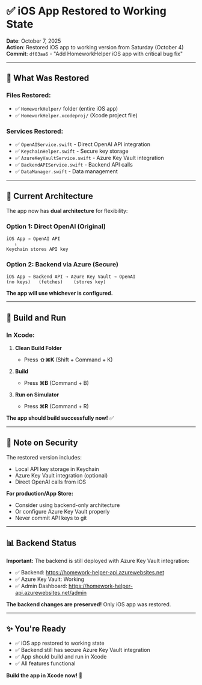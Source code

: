 # ✅ iOS App Restored to Working State

**Date**: October 7, 2025  
**Action**: Restored iOS app to working version from Saturday (October 4)  
**Commit**: `df03aa6` - "Add HomeworkHelper iOS app with critical bug fix"

---

## 🔄 **What Was Restored**

### **Files Restored:**
- ✅ `HomeworkHelper/` folder (entire iOS app)
- ✅ `HomeworkHelper.xcodeproj/` (Xcode project file)

### **Services Restored:**
- ✅ `OpenAIService.swift` - Direct OpenAI API integration
- ✅ `KeychainHelper.swift` - Secure key storage
- ✅ `AzureKeyVaultService.swift` - Azure Key Vault integration
- ✅ `BackendAPIService.swift` - Backend API calls
- ✅ `DataManager.swift` - Data management

---

## 🎯 **Current Architecture**

The app now has **dual architecture** for flexibility:

### **Option 1: Direct OpenAI (Original)**
```
iOS App → OpenAI API
   ↓
Keychain stores API key
```

### **Option 2: Backend via Azure (Secure)**
```
iOS App → Backend API → Azure Key Vault → OpenAI
(no keys)   (fetches)    (stores key)
```

**The app will use whichever is configured.**

---

## 🚀 **Build and Run**

### **In Xcode:**

1. **Clean Build Folder**
   - Press **⇧⌘K** (Shift + Command + K)

2. **Build**
   - Press **⌘B** (Command + B)

3. **Run on Simulator**
   - Press **⌘R** (Command + R)

**The app should build successfully now!** ✅

---

## 🔐 **Note on Security**

The restored version includes:
- Local API key storage in Keychain
- Azure Key Vault integration (optional)
- Direct OpenAI calls from iOS

**For production/App Store:**
- Consider using backend-only architecture
- Or configure Azure Key Vault properly
- Never commit API keys to git

---

## 📊 **Backend Status**

**Important:** The backend is still deployed with Azure Key Vault integration:
- ✅ Backend: https://homework-helper-api.azurewebsites.net
- ✅ Azure Key Vault: Working
- ✅ Admin Dashboard: https://homework-helper-api.azurewebsites.net/admin

**The backend changes are preserved!** Only iOS app was restored.

---

## ✨ **You're Ready**

- ✅ iOS app restored to working state
- ✅ Backend still has secure Azure Key Vault integration
- ✅ App should build and run in Xcode
- ✅ All features functional

**Build the app in Xcode now!** 🚀



